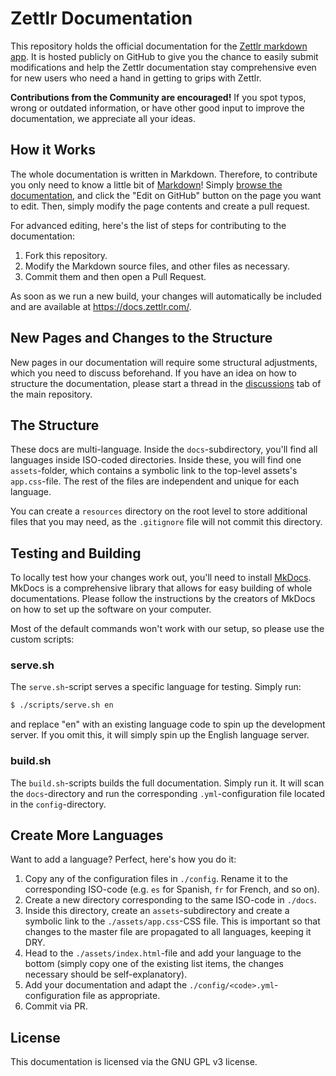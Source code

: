 # Zettlr Documentation

This repository holds the official documentation for the [Zettlr markdown app](https://www.zettlr.com/). It is hosted publicly on GitHub to give you the chance to easily submit modifications and help the Zettlr documentation stay comprehensive even for new users who need a hand in getting to grips with Zettlr.

**Contributions from the Community are encouraged!** If you spot typos, wrong or outdated information, or have other good input to improve the documentation, we appreciate all your ideas.

## How it Works

The whole documentation is written in Markdown. Therefore, to contribute you only need to know a little bit of [Markdown](https://www.markdownguide.org/basic-syntax/)! Simply [browse the documentation](https://docs.zettlr.com/), and click the "Edit on GitHub" button on the page you want to edit. Then, simply modify the page contents and create a pull request.

For advanced editing, here's the list of steps for contributing to the documentation:

1. Fork this repository.
2. Modify the Markdown source files, and other files as necessary.
3. Commit them and then open a Pull Request.

As soon as we run a new build, your changes will automatically be included and are available at https://docs.zettlr.com/.

## New Pages and Changes to the Structure

New pages in our documentation will require some structural adjustments, which you need to discuss beforehand. If you have an idea on how to structure the documentation, please start a thread in the [discussions](https://github.com/Zettlr/Zettlr/discussions) tab of the main repository.

## The Structure

These docs are multi-language. Inside the `docs`-subdirectory, you'll find all languages inside ISO-coded directories. Inside these, you will find one `assets`-folder, which contains a symbolic link to the top-level assets's `app.css`-file. The rest of the files are independent and unique for each language.

You can create a `resources` directory on the root level to store additional files that you may need, as the `.gitignore` file will not commit this directory.

## Testing and Building

To locally test how your changes work out, you'll need to install [MkDocs](https://www.mkdocs.org/). MkDocs is a comprehensive library that allows for easy building of whole documentations. Please follow the instructions by the creators of MkDocs on how to set up the software on your computer.

Most of the default commands won't work with our setup, so please use the custom scripts:

### serve.sh

The `serve.sh`-script serves a specific language for testing. Simply run:

```bash
$ ./scripts/serve.sh en
```

and replace "en" with an existing language code to spin up the development server. If you omit this, it will simply spin up the English language server.

### build.sh

The `build.sh`-scripts builds the full documentation. Simply run it. It will scan the `docs`-directory and run the corresponding `.yml`-configuration file located in the `config`-directory.

## Create More Languages

Want to add a language? Perfect, here's how you do it:

1. Copy any of the configuration files in `./config`. Rename it to the corresponding ISO-code (e.g. `es` for Spanish, `fr` for French, and so on).
2. Create a new directory corresponding to the same ISO-code in `./docs`.
3. Inside this directory, create an `assets`-subdirectory and create a symbolic link to the `./assets/app.css`-CSS file. This is important so that changes to the master file are propagated to all languages, keeping it DRY.
4. Head to the `./assets/index.html`-file and add your language to the bottom (simply copy one of the existing list items, the changes necessary should be self-explanatory).
5. Add your documentation and adapt the `./config/<code>.yml`-configuration file as appropriate.
6. Commit via PR.

## License

This documentation is licensed via the GNU GPL v3 license.

